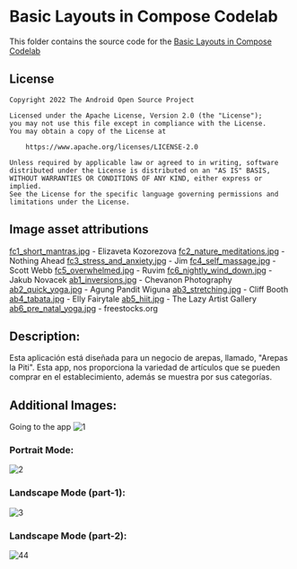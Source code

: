 # Basic Layouts in Compose Codelab

This folder contains the source code for
the [Basic Layouts in Compose Codelab](https://developer.android.com/codelabs/jetpack-compose-layouts)

## License

```
Copyright 2022 The Android Open Source Project

Licensed under the Apache License, Version 2.0 (the "License");
you may not use this file except in compliance with the License.
You may obtain a copy of the License at

    https://www.apache.org/licenses/LICENSE-2.0

Unless required by applicable law or agreed to in writing, software
distributed under the License is distributed on an "AS IS" BASIS,
WITHOUT WARRANTIES OR CONDITIONS OF ANY KIND, either express or implied.
See the License for the specific language governing permissions and
limitations under the License.
```

## Image asset attributions

[fc1_short_mantras.jpg](https://www.pexels.com/photo/body-of-water-view-1825206/) - Elizaveta Kozorezova
[fc2_nature_meditations.jpg](https://www.pexels.com/photo/photo-of-green-leaves-3571551/) - Nothing Ahead
[fc3_stress_and_anxiety.jpg](https://www.pexels.com/photo/aerial-view-of-body-of-water-1557238/) - Jim
[fc4_self_massage.jpg](https://www.pexels.com/photo/photography-of-stones-1029604/) - Scott Webb
[fc5_overwhelmed.jpg](https://www.pexels.com/photo/white-clouds-3560044/) - Ruvim
[fc6_nightly_wind_down.jpg](https://www.pexels.com/photo/time-lapse-photo-of-stars-on-night-924824/) - Jakub Novacek
[ab1_inversions.jpg](https://www.pexels.com/photo/low-angle-view-of-woman-relaxing-on-beach-against-blue-sky-317157/) - Chevanon Photography
[ab2_quick_yoga.jpg](https://www.pexels.com/photo/photo-of-woman-stretching-her-body-1812964/) - Agung Pandit Wiguna
[ab3_stretching.jpg](https://www.pexels.com/photo/photo-of-women-stretching-together-4056723/) - Cliff Booth
[ab4_tabata.jpg](https://www.pexels.com/photo/fashion-man-people-art-4662438/) - Elly Fairytale
[ab5_hiit.jpg](https://www.pexels.com/photo/man-wearing-white-pants-under-blue-sky-999309/) - The Lazy Artist Gallery
[ab6_pre_natal_yoga.jpg](https://www.pexels.com/photo/woman-doing-yoga-396133/) - freestocks.org


## Description:
Esta aplicación está diseñada para un negocio de arepas, llamado, "Arepas la Piti". Esta app, nos proporciona la variedad de artículos que se pueden comprar en el establecimiento, además se muestra por sus categorías.


## Additional Images:
Going to the app
![1](https://github.com/Dan-ala/BasicLayoutCodelab_App/assets/125916495/4fbfcb9a-5512-43ac-a1b8-f232c26fe3ab)

### Portrait Mode:
![2](https://github.com/Dan-ala/BasicLayoutCodelab_App/assets/125916495/ee1ecd7e-2677-4492-9bb0-dc9694a49906)

### Landscape Mode (part-1):
![3](https://github.com/Dan-ala/BasicLayoutCodelab_App/assets/125916495/db3e0cf0-8fe5-48cd-96f8-cb5586258ccb)

### Landscape Mode (part-2):
![44](https://github.com/Dan-ala/BasicLayoutCodelab_App/assets/125916495/5c730513-75f1-4427-b8fe-870ad2d6a7fa)


